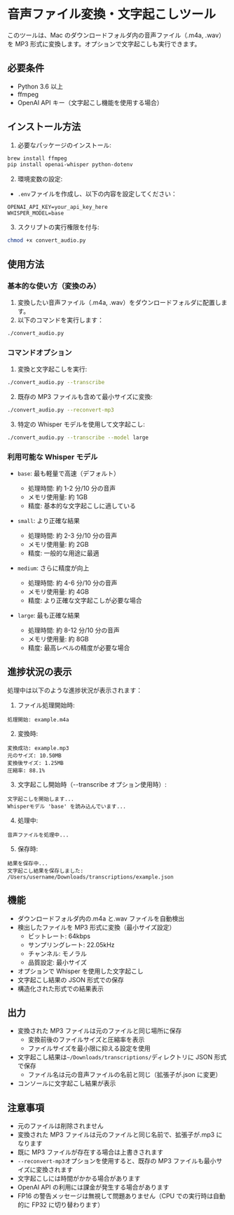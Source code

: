 # 音声ファイル変換・文字起こしツール

このツールは、Mac のダウンロードフォルダ内の音声ファイル（.m4a, .wav）を MP3 形式に変換します。オプションで文字起こしも実行できます。

## 必要条件

- Python 3.6 以上
- ffmpeg
- OpenAI API キー（文字起こし機能を使用する場合）

## インストール方法

1. 必要なパッケージのインストール:

```bash
brew install ffmpeg
pip install openai-whisper python-dotenv
```

2. 環境変数の設定:

- `.env`ファイルを作成し、以下の内容を設定してください：

```
OPENAI_API_KEY=your_api_key_here
WHISPER_MODEL=base
```

3. スクリプトの実行権限を付与:

```bash
chmod +x convert_audio.py
```

## 使用方法

### 基本的な使い方（変換のみ）

1. 変換したい音声ファイル（.m4a, .wav）をダウンロードフォルダに配置します。
2. 以下のコマンドを実行します：

```bash
./convert_audio.py
```

### コマンドオプション

1. 変換と文字起こしを実行:

```bash
./convert_audio.py --transcribe
```

2. 既存の MP3 ファイルも含めて最小サイズに変換:

```bash
./convert_audio.py --reconvert-mp3
```

3. 特定の Whisper モデルを使用して文字起こし:

```bash
./convert_audio.py --transcribe --model large
```

### 利用可能な Whisper モデル

- `base`: 最も軽量で高速（デフォルト）

  - 処理時間: 約 1-2 分/10 分の音声
  - メモリ使用量: 約 1GB
  - 精度: 基本的な文字起こしに適している

- `small`: より正確な結果

  - 処理時間: 約 2-3 分/10 分の音声
  - メモリ使用量: 約 2GB
  - 精度: 一般的な用途に最適

- `medium`: さらに精度が向上

  - 処理時間: 約 4-6 分/10 分の音声
  - メモリ使用量: 約 4GB
  - 精度: より正確な文字起こしが必要な場合

- `large`: 最も正確な結果

  - 処理時間: 約 8-12 分/10 分の音声
  - メモリ使用量: 約 8GB
  - 精度: 最高レベルの精度が必要な場合

## 進捗状況の表示

処理中は以下のような進捗状況が表示されます：

1. ファイル処理開始時:

```
処理開始: example.m4a
```

2. 変換時:

```
変換成功: example.mp3
元のサイズ: 10.50MB
変換後サイズ: 1.25MB
圧縮率: 88.1%
```

3. 文字起こし開始時（--transcribe オプション使用時）:

```
文字起こしを開始します...
Whisperモデル 'base' を読み込んでいます...
```

4. 処理中:

```
音声ファイルを処理中...
```

5. 保存時:

```
結果を保存中...
文字起こし結果を保存しました: /Users/username/Downloads/transcriptions/example.json
```

## 機能

- ダウンロードフォルダ内の.m4a と.wav ファイルを自動検出
- 検出したファイルを MP3 形式に変換（最小サイズ設定）
  - ビットレート: 64kbps
  - サンプリングレート: 22.05kHz
  - チャンネル: モノラル
  - 品質設定: 最小サイズ
- オプションで Whisper を使用した文字起こし
- 文字起こし結果の JSON 形式での保存
- 構造化された形式での結果表示

## 出力

- 変換された MP3 ファイルは元のファイルと同じ場所に保存
  - 変換前後のファイルサイズと圧縮率を表示
  - ファイルサイズを最小限に抑える設定を使用
- 文字起こし結果は`~/Downloads/transcriptions/`ディレクトリに JSON 形式で保存
  - ファイル名は元の音声ファイルの名前と同じ（拡張子が.json に変更）
- コンソールに文字起こし結果が表示

## 注意事項

- 元のファイルは削除されません
- 変換された MP3 ファイルは元のファイルと同じ名前で、拡張子が.mp3 になります
- 既に MP3 ファイルが存在する場合は上書きされます
- `--reconvert-mp3`オプションを使用すると、既存の MP3 ファイルも最小サイズに変換されます
- 文字起こしには時間がかかる場合があります
- OpenAI API の利用には課金が発生する場合があります
- FP16 の警告メッセージは無視して問題ありません（CPU での実行時は自動的に FP32 に切り替わります）

